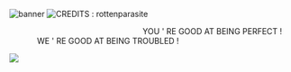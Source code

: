 ![banner](https://i.postimg.cc/FsXBzCNZ/image-2025-01-14-180953961.png)
![CREDITS : rottenparasite](https://i.postimg.cc/Hs31CtHL/image-2025-01-14-180258624.png) 

 ⠀⠀   ⠀⠀  ⠀⠀ ⠀⠀  ⠀⠀  ⠀⠀  ⠀⠀  ⠀⠀ ⠀⠀⠀⠀YOU ' RE GOOD AT BEING PERFECT ! ⠀⠀  ⠀⠀ WE ' RE GOOD AT BEING TROUBLED !

![](https://i.postimg.cc/Y9gxwkGw/image-2025-01-14-181035300.png)
